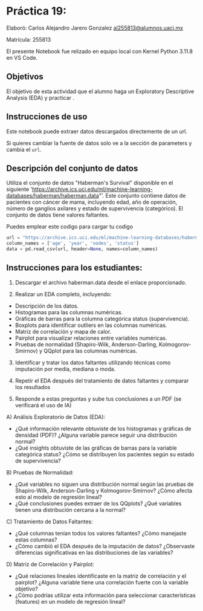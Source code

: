 # Práctica 19: 

Elaboró: Carlos Alejandro Jarero Gonzalez <al255813@alumnos.uacj.mx>

Matrícula: 255813

El presente Notebook fue relizado en equipo local con Kernel Python 3.11.8 en VS Code.

## Objetivos

El objetivo de esta actividad que el alumno haga un Exploratory Descriptive Analysis (EDA) y practicar .

## Instrucciones de uso

Este notebook puede extraer datos descargados directemente de un url.

Si quieres cambiar la fuente de datos solo ve a la sección de parameters y cambia el ```url```.

## Descripción del conjunto de datos

Utiliza el conjunto de datos "Haberman's Survival" disponible en el siguiente 'https://archive.ics.uci.edu/ml/machine-learning-databases/haberman/haberman.data"'. Este conjunto contiene datos de pacientes con cáncer de mama, incluyendo edad, año de operación, número de ganglios axilares y estado de supervivencia (categórico). El conjunto de datos tiene valores faltantes.

Puedes emplear este codigo para cargar tu codigo

```python
url = "https://archive.ics.uci.edu/ml/machine-learning-databases/haberman/haberman.data"
column_names = ['age', 'year', 'nodes', 'status']
data = pd.read_csv(url, header=None, names=column_names)
```

## Instrucciones para los estudiantes:

1. Descargar el archivo haberman.data desde el enlace proporcionado.

2. Realizar un EDA completo, incluyendo:

- Descripción de los datos.
- Histogramas para las columnas numéricas.
- Gráficas de barras para la columna categórica status (supervivencia).
- Boxplots para identificar outliers en las columnas numéricas.
- Matriz de correlación y mapa de calor.
- Pairplot para visualizar relaciones entre variables numéricas.
- Pruebas de normalidad (Shapiro-Wilk, Anderson-Darling, Kolmogorov-Smirnov) y QQplot para las columnas numéricas.

3. Identificar y tratar los datos faltantes utilizando técnicas como imputación por media, mediana o moda.

4. Repetir el EDA después del tratamiento de datos faltantes y comparar los resultados

5. Responde a estas preguntas y sube tus conclusiones a un PDF (se verificará el uso de IA)

A) Análisis Exploratorio de Datos (EDA):

- ¿Qué información relevante obtuviste de los histogramas y gráficas de densidad (PDF)? ¿Alguna variable parece seguir una distribución normal?
- ¿Qué insights obtuviste de las gráficas de barras para la variable categórica status? ¿Cómo se distribuyen los pacientes según su estado de supervivencia?

B) Pruebas de Normalidad:

- ¿Qué variables no siguen una distribución normal según las pruebas de Shapiro-Wilk, Anderson-Darling y Kolmogorov-Smirnov? ¿Cómo afecta esto al modelo de regresión lineal?
- ¿Qué conclusiones puedes extraer de los QQplots? ¿Qué variables tienen una distribución cercana a la normal?

C) Tratamiento de Datos Faltantes:

- ¿Qué columnas tenían todos los valores faltantes? ¿Cómo manejaste estas columnas?
- ¿Cómo cambió el EDA después de la imputación de datos? ¿Observaste diferencias significativas en las distribuciones de las variables?

D) Matriz de Correlación y Pairplot:

- ¿Qué relaciones lineales identificaste en la matriz de correlación y el pairplot? ¿Alguna variable tiene una correlación fuerte con la variable objetivo?
- ¿Cómo podrías utilizar esta información para seleccionar características (features) en un modelo de regresión lineal?
